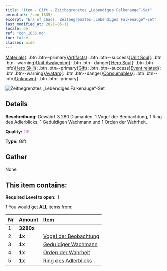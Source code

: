 ```yaml
---
title: "Item - Gift - Zeitbegrenztes „Lebendiges Falkenauge“-Set"
permalink: /con_1635/
excerpt: "Era of Chaos  Zeitbegrenztes „Lebendiges Falkenauge“-Set"
last_modified_at: 2021-05-11
locale: de
ref: "con_1635.md"
toc: false
classes: wide
---
```

 [Materials](/ItemsDE/){: .btn .btn--primary}[Artifacts](/ItemsDE/Artifacts/){: .btn .btn--success}[Unit Soul](/ItemsDE/UnitSoul/){: .btn .btn--warning}[Unit Awakening](/ItemsDE/UnitAwakening/){: .btn .btn--danger}[Hero Soul](/ItemsDE/HeroSoul/){: .btn .btn--info}[Hero Skill](/ItemsDE/HeroSkill/){: .btn .btn--primary}[Gift](/ItemsDE/Gift/){: .btn .btn--success}[Event related](/ItemsDE/Events/){: .btn .btn--warning}[Avatars](/ItemsDE/Avatars/){: .btn .btn--danger}[Consumables](/ItemsDE/Consumables/){: .btn .btn--info}[Unknown](/ItemsDE/Unknown/){: .btn .btn--primary}

 ![Zeitbegrenztes „Lebendiges Falkenauge“-Set](/images/t/i_907251.png)

## Details
 **Beschreibung:** Gewährt 3.280 Diamanten, 1 Vogel der Beobachtung, 1 Ring des Adlerblicks, 1 Geduldigen Wachmann und 1 Orden der Wahrheit.

 **Quality:** <span style="color: #DA70D6">OK</span>

 **Type:** Gift

## Gather

  None

## This item contains:

 **Required Level to open:** 1

 1 You would get **ALL** items  from:

  | Nr | Amount |     Item    |
  |:---|:-------|:------------|
  | 1 |  **3280x** | <i class="fas fa-gem"/> |  | 
  | 2 |  **1x** | [Vogel der Beobachtung](/ItemsDE/art_132/) |  | 
  | 3 |  **1x** | [Geduldiger Wachmann](/ItemsDE/art_133/) |  | 
  | 4 |  **1x** | [Orden der Wahrheit](/ItemsDE/art_134/) |  | 
  | 5 |  **1x** | [Ring des Adlerblicks](/ItemsDE/art_135/) |  | 

